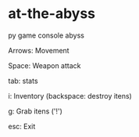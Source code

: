 # at-the-abyss
py game console abyss


Arrows: Movement

Space: Weapon attack

tab: stats

i: Inventory (backspace: destroy itens)

g: Grab itens ('!')

esc: Exit
